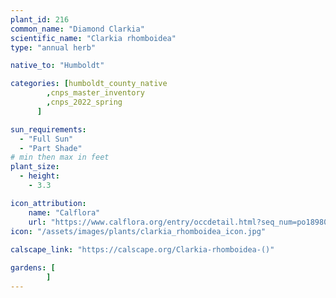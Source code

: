 ```yaml
---
plant_id: 216 
common_name: "Diamond Clarkia"
scientific_name: "Clarkia rhomboidea"
type: "annual herb"

native_to: "Humboldt"

categories: [humboldt_county_native
        ,cnps_master_inventory
        ,cnps_2022_spring
      ]

sun_requirements:
  - "Full Sun"
  - "Part Shade"
# min then max in feet
plant_size:
  - height: 
    - 3.3 

icon_attribution: 
    name: "Calflora"
    url: "https://www.calflora.org/entry/occdetail.html?seq_num=po189803"
icon: "/assets/images/plants/clarkia_rhomboidea_icon.jpg"
 
calscape_link: "https://calscape.org/Clarkia-rhomboidea-()"

gardens: [
        ]
---
```








